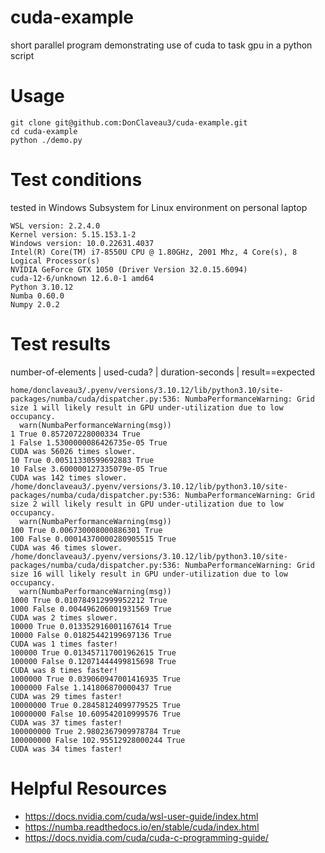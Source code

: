 # cuda-example
short parallel program demonstrating use of cuda to task gpu in a python script

# Usage  
```
git clone git@github.com:DonClaveau3/cuda-example.git
cd cuda-example
python ./demo.py
```

# Test conditions
tested in Windows Subsystem for Linux environment on personal laptop    
```
WSL version: 2.2.4.0  
Kernel version: 5.15.153.1-2  
Windows version: 10.0.22631.4037  
Intel(R) Core(TM) i7-8550U CPU @ 1.80GHz, 2001 Mhz, 4 Core(s), 8 Logical Processor(s)  
NVIDIA GeForce GTX 1050 (Driver Version	32.0.15.6094)
cuda-12-6/unknown 12.6.0-1 amd64
Python 3.10.12
Numba 0.60.0
Numpy 2.0.2
```

# Test results
number-of-elements | used-cuda? | duration-seconds | result==expected  
```
home/donclaveau3/.pyenv/versions/3.10.12/lib/python3.10/site-packages/numba/cuda/dispatcher.py:536: NumbaPerformanceWarning: Grid size 1 will likely result in GPU under-utilization due to low occupancy.
  warn(NumbaPerformanceWarning(msg))
1 True 0.857207228000334 True
1 False 1.5300000086426735e-05 True
CUDA was 56026 times slower.
10 True 0.00511330599692883 True
10 False 3.600000127335079e-05 True
CUDA was 142 times slower.
/home/donclaveau3/.pyenv/versions/3.10.12/lib/python3.10/site-packages/numba/cuda/dispatcher.py:536: NumbaPerformanceWarning: Grid size 2 will likely result in GPU under-utilization due to low occupancy.
  warn(NumbaPerformanceWarning(msg))
100 True 0.006730008000886301 True
100 False 0.00014370000280905515 True
CUDA was 46 times slower.
/home/donclaveau3/.pyenv/versions/3.10.12/lib/python3.10/site-packages/numba/cuda/dispatcher.py:536: NumbaPerformanceWarning: Grid size 16 will likely result in GPU under-utilization due to low occupancy.
  warn(NumbaPerformanceWarning(msg))
1000 True 0.010784912999952212 True
1000 False 0.004496206001931569 True
CUDA was 2 times slower.
10000 True 0.013352916001167614 True
10000 False 0.01825442199697136 True
CUDA was 1 times faster!
100000 True 0.013457117001962615 True
100000 False 0.12071444499815698 True
CUDA was 8 times faster!
1000000 True 0.039060947001416935 True
1000000 False 1.141806870000437 True
CUDA was 29 times faster!
10000000 True 0.28458124099779525 True
10000000 False 10.609542010999576 True
CUDA was 37 times faster!
100000000 True 2.9802367909978784 True
100000000 False 102.95512928000244 True
CUDA was 34 times faster!
```

# Helpful Resources 
- https://docs.nvidia.com/cuda/wsl-user-guide/index.html
- https://numba.readthedocs.io/en/stable/cuda/index.html
- https://docs.nvidia.com/cuda/cuda-c-programming-guide/
